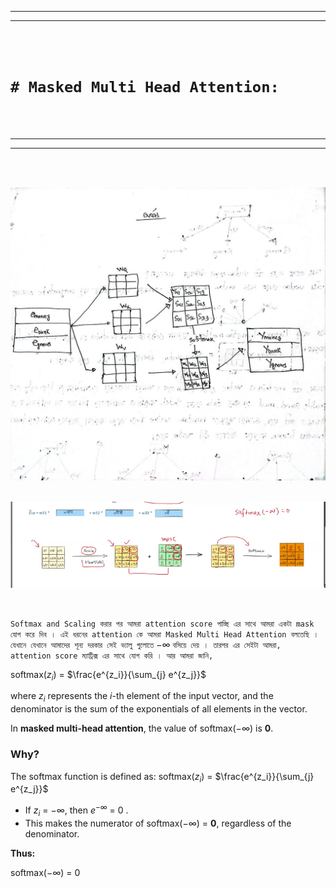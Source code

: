 
---
---

<br>
<br>

# `# Masked Multi Head Attention: `

<br>
<br>

---
---


<br>
<br>

![image-282](img/image-282.jpeg)
<br>
<br>

![image](img/img53.png)

<br>

`Softmax and Scaling করার পর আমরা attention score পাচ্ছি এর সাথে আমরা একটা mask যোগ করে দিব । এই ধরনের attention কে আমরা Masked Multi Head Attention বলতেছি । যেখানে যেখানে আমাদের শূন্য দরকার সেই ভ্যালু গুলোতে` $-\infty$ ` বসিয়ে দেয় । তারপর এর সেইটা আমরা, attention score ম্যাট্রিক্স এর সাথে যোগ করি । আর আমরা জানি,  `


$\text{softmax}(z_i)$ = $\frac{e^{z_i}}{\sum_{j} e^{z_j}}$


where $z_i$ represents the $i$-th element of the input vector, and the denominator is the sum of the exponentials of all elements in the vector.

In **masked multi-head attention**, the value of $\text{softmax}(-\infty)$  is **0**.

### Why?  
The softmax function is defined as:
$\text{softmax}(z_i)$ = $\frac{e^{z_i}}{\sum_{j} e^{z_j}}$

- If $z_i$ = $-\infty$, then $e^{- \infty}$ = 0 .
- This makes the numerator of $\text{softmax}(-\infty)$ = **0**, regardless of the denominator.

**Thus:**

$\text{softmax}(-\infty)$ = 0


<br>


